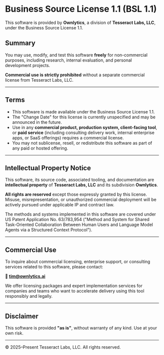 # Business Source License 1.1 (BSL 1.1)

This software is provided by **Ownlytics**, a division of **Tesseract Labs, LLC**, under the Business Source License 1.1.

## Summary

You may use, modify, and test this software **freely** for non-commercial purposes, including research, internal evaluation, and personal development projects.

**Commercial use is strictly prohibited** without a separate commercial license from Tesseract Labs, LLC.

---

## Terms

- This software is made available under the Business Source License 1.1.
- The "Change Date" for this license is currently unspecified and may be announced in the future.
- Use in any **commercial product, production system, client-facing tool**, or **paid service** (including consulting delivery work, internal enterprise apps, or SaaS offerings) requires a commercial license.
- You may not sublicense, resell, or redistribute this software as part of any paid or hosted offering.

---

## Intellectual Property Notice

This software, its source code, associated tooling, and documentation are **intellectual property** of **Tesseract Labs, LLC** and its subdivision **Ownlytics**.

**All rights are reserved** except those expressly granted by this license. Misuse, misrepresentation, or unauthorized commercial deployment will be actively pursued under applicable IP and contract law.

The methods and systems implemented in this software are covered under US Patent Application No. 63/783,954 ("Method and System for Shared Task-Oriented Collaboration Between Human Users and Language Model Agents via a Structured Context Protocol").

---

## Commercial Use

To inquire about commercial licensing, enterprise support, or consulting services related to this software, please contact:

**📧 tim@ownlytics.ai**

We offer licensing packages and expert implementation services for companies and teams who want to accelerate delivery using this tool responsibly and legally.

---

## Disclaimer

This software is provided **"as is"**, without warranty of any kind. Use at your own risk.

---

© 2025–Present Tesseract Labs, LLC. All rights reserved.

